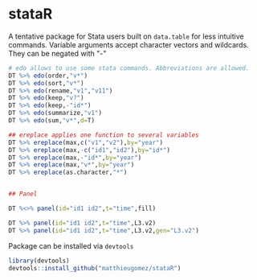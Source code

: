 stataR
======

A tentative package for Stata users built on `data.table`
for less intuitive commands. 
Variable arguments accept character vectors and wildcards. They can be negated with "-"

````R
# edo allows to use some stata commands. Abbreviations are allowed.
DT %>% edo(order,"v*")
DT %>% edo(sort,"v*")
DT %>% edo(rename,"v1","v11")
DT %>% edo(keep,"v?")
DT %>% edo(keep,-"id*")
DT %>% edo(summarize,"v1")
DT %>% edo(sum,"v*",d=T)

## ereplace applies one function to several variables
DT %>% ereplace(max,c("v1","v2"),by="year")
DT %>% ereplace(max,-c("id1","id2"),by="id*")
DT %>% ereplace(max,-"id*",by="year")
DT %>% ereplace(max,"v*",by="year")
DT %>% ereplace(as.character,"*")


## Panel

DT %<>% panel(id="id1 id2",t="time",fill)

DT %>% panel(id="id1 id2",t="time",L3.v2)
DT %>% panel(id="id1 id2",t="time",L3.v2,gen="L3.v2")
````



Package can be installed via `devtools`

````R
library(devtools)
devtools::install_github("matthieugomez/stataR")
````

